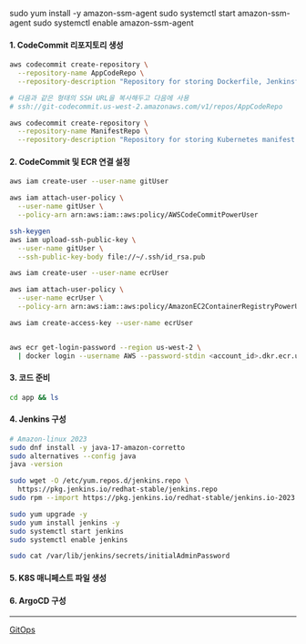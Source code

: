 sudo yum install -y amazon-ssm-agent
sudo systemctl start amazon-ssm-agent
sudo systemctl enable amazon-ssm-agent

#### 1. CodeCommit 리포지토리 생성

```bash
aws codecommit create-repository \
  --repository-name AppCodeRepo \
  --repository-description "Repository for storing Dockerfile, Jenkinsfile, and application code"

# 다음과 같은 형태의 SSH URL을 복사해두고 다음에 사용
# ssh://git-codecommit.us-west-2.amazonaws.com/v1/repos/AppCodeRepo

aws codecommit create-repository \
  --repository-name ManifestRepo \
  --repository-description "Repository for storing Kubernetes manifest files"
```
#### 2. CodeCommit 및 ECR 연결 설정

```bash
aws iam create-user --user-name gitUser
```

```bash
aws iam attach-user-policy \
  --user-name gitUser \
  --policy-arn arn:aws:iam::aws:policy/AWSCodeCommitPowerUser
```

```bash
ssh-keygen
aws iam upload-ssh-public-key \
  --user-name gitUser \
  --ssh-public-key-body file://~/.ssh/id_rsa.pub
```

```bash
aws iam create-user --user-name ecrUser
```

```bash
aws iam attach-user-policy \
  --user-name ecrUser \
  --policy-arn arn:aws:iam::aws:policy/AmazonEC2ContainerRegistryPowerUser
```

```bash
aws iam create-access-key --user-name ecrUser
```

```bash

aws ecr get-login-password --region us-west-2 \
  | docker login --username AWS --password-stdin <account_id>.dkr.ecr.us-west-2.amazonaws.com
```

#### 3. 코드 준비

```bash
cd app && ls
```


 




#### 4. Jenkins 구성

```bash
# Amazon-linux 2023
sudo dnf install -y java-17-amazon-corretto
sudo alternatives --config java
java -version
```
```bash
sudo wget -O /etc/yum.repos.d/jenkins.repo \
  https://pkg.jenkins.io/redhat-stable/jenkins.repo
sudo rpm --import https://pkg.jenkins.io/redhat-stable/jenkins.io-2023.key
```

```bash
sudo yum upgrade -y
sudo yum install jenkins -y
sudo systemctl start jenkins
sudo systemctl enable jenkins
```

```bash
sudo cat /var/lib/jenkins/secrets/initialAdminPassword
```

#### 5. K8S 매니페스트 파일 생성

#### 6. ArgoCD 구성



---
[GitOps](https://www.eksworkshop.com/docs/automation/gitops/)
